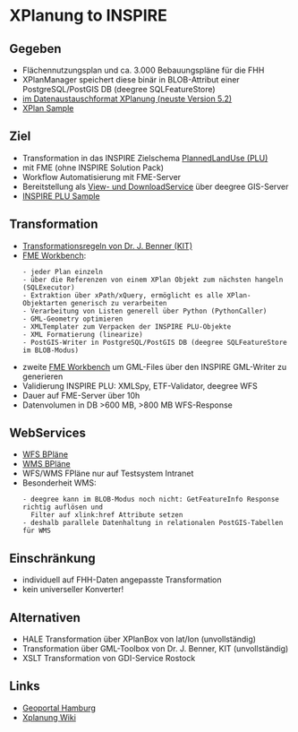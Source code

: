 #

XPlanung to INSPIRE
===================

## Gegeben
* Flächennutzungsplan und ca. 3.000 Bebauungspläne für die FHH
* XPlanManager speichert diese binär in BLOB-Attribut einer PostgreSQL/PostGIS DB (deegree SQLFeatureStore)
* [im Datenaustauschformat XPlanung (neuste Version 5.2)](http://www.xplanungwiki.de/upload/XPlanGML/5.2/Objektartenkatalog/index.html)
* [XPlan Sample](https://geodienste.hamburg.de/HH_WFS_xplan_dls?service=WFS&request=GetFeature&version=2.0.0&resolvedepth=*&StoredQuery_ID=urn:ogc:def:query:OGC-WFS::PlanName&planName=Hamburg-Altstadt32-HafenCity1)

## Ziel
* Transformation in das INSPIRE Zielschema [PlannedLandUse (PLU)](https://inspire.ec.europa.eu/data-model/approved/r4618-ir/html/index.htm?goto=2:3:10:1:4:8445)
* mit FME (ohne INSPIRE Solution Pack)
* Workflow Automatisierung mit FME-Server
* Bereitstellung als [View- und DownloadService](https://metaver.de/trefferanzeige?docuuid=D059011F-EDBD-4810-9307-BA8D227B5008&plugid=/ingrid-group:ige-iplug-HH&docid=D059011F-EDBD-4810-9307-BA8D227B5008) über deegree GIS-Server
* [INSPIRE PLU Sample](https://geodienste.hamburg.de/HH_WFS_INSPIRE_Planned_Land_Use?service=WFS&version=2.0.0&request=GetFeature&typeName=plu:SpatialPlan&COUNT=1&resolvedepth=*)

## Transformation
* [Transformationsregeln von Dr. J. Benner (KIT)](http://www.xplanungwiki.de/upload/INSPIRE/XPlanGML_5_0/INSPIRE_Transformation_2_0_2_2019-12-17.pdf)
* [FME Workbench](fmw/xplan4.1Blob2inspire4.0Blob.fmw):
  ```
  - jeder Plan einzeln
  - über die Referenzen von einem XPlan Objekt zum nächsten hangeln (SQLExecutor)
  - Extraktion über xPath/xQuery, ermöglicht es alle XPlan-Objektarten generisch zu verarbeiten
  - Verarbeitung von Listen generell über Python (PythonCaller)
  - GML-Geometry optimieren
  - XMLTemplater zum Verpacken der INSPIRE PLU-Objekte
  - XML Formatierung (linearize)
  - PostGIS-Writer in PostgreSQL/PostGIS DB (deegree SQLFeatureStore im BLOB-Modus)
  ```
* zweite [FME Workbench](fmw/xplan4.1Blob2inspire4.0Gml.fmw) um GML-Files über den INSPIRE GML-Writer zu generieren
* Validierung INSPIRE PLU: XMLSpy, ETF-Validator, deegree WFS
* Dauer auf FME-Server über 10h
* Datenvolumen in DB >600 MB, >800 MB WFS-Response

## WebServices
* [WFS BPläne](https://geodienste.hamburg.de/HH_WFS_INSPIRE_Planned_Land_Use?REQUEST=GetCapabilities&SERVICE=WFS)
* [WMS BPläne](https://geodienste.hamburg.de/HH_WMS_INSPIRE_Planned_Land_Use?REQUEST=GetCapabilities&SERVICE=WMS)
* WFS/WMS FPläne nur auf Testsystem Intranet
* Besonderheit WMS:
  ```
  - deegree kann im BLOB-Modus noch nicht: GetFeatureInfo Response richtig auflösen und 
    Filter auf xlink:href Attribute setzen
  - deshalb parallele Datenhaltung in relationalen PostGIS-Tabellen für WMS
  ```
  
## Einschränkung
* individuell auf FHH-Daten angepasste Transformation
* kein universeller Konverter!

## Alternativen
* HALE Transformation über XPlanBox von lat/lon (unvollständig)
* Transformation über GML-Toolbox von Dr. J. Benner, KIT (unvollständig)
* XSLT Transformation von GDI-Service Rostock

## Links
* [Geoportal Hamburg](https://geoportal-hamburg.de/Geoportal/geo-online/index.html)
* [Xplanung Wiki](http://www.xplanungwiki.de/index.php?title=Xplanung_Wiki)
